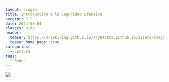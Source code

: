 ```yaml
---
layout: single
title: Introducción a la Seguridad Ofensiva
excerpt: "."
date: 2024-08-04
classes: wide
header:
  teaser: https://4rleki-ing.github.io/TryH4ckm3.github.io/assets/images/Explotacion-Redes/Explotacion.png
  teaser_home_page: true
categories:
  - Lectura
tags:
  - Redes
---
```


<img src="https://4rleki-ing.github.io/TryH4ckm3.github.io/assets/images/Explotacion-Redes/Portada.jpg">

